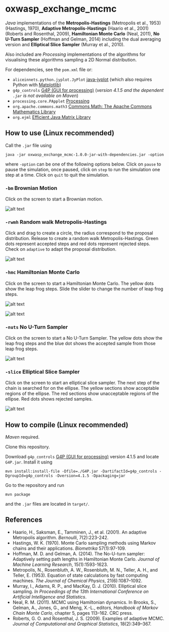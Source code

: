 # oxwasp_exchange_mcmc

*Java* implementations of the **Metropolis-Hastings** (Metropolis et al., 1953) (Hastings, 1970), **Adaptive Metropolis-Hastings** (Haario et al., 2001) (Roberts and Rosenthal, 2009), **Hamiltonian Monte Carlo** (Neal, 2011), **No U-Turn Sampler** (Hoffman and Gelman, 2014) including the dual averaging version and **Elliptical Slice Sampler** (Murray et al., 2010).

Also included are *Processing* implementations of the algorithms for visualising these algorithms sampling a 2D Normal distribution.

For dependencies, see the `pom.xml` file or:
* `aliceinnets.python.jyplot.JyPlot` [java-jyplot](https://github.com/aliceinnets/java-jyplot) (which also requires Python with [Matplotlib](https://matplotlib.org/))
* `g4p_controls` [G4P (GUI for processing)](http://www.lagers.org.uk/g4p/) (*version 4.1.5 and the dependent `.jar` is not available on Maven*)
* `processing.core.PApplet` [Processing](https://processing.org/)
* `org.apache.commons.math3` [Commons Math: The Apache Commons Mathematics Library](http://commons.apache.org/proper/commons-math/)
* `org.ejml` [Efficient Java Matrix Library](http://ejml.org/wiki/index.php?title=Main_Page)

## How to use (Linux recommended)
Call the `.jar` file using
```
java -jar oxwasp_exchange_mcmc-1.0.0-jar-with-dependencies.jar -option
```
where `-option` can be one of the following options below. Click on `pause` to pause the simulation, once paused, click on `step` to run the simulation one step at a time. Click on `quit` to quit the simulation.

### `-bm` Brownian Motion
Click on the screen to start a Brownian motion.

![alt text](tex/processing_bm.png "Brownian Motion")

### `-rwmh` Random walk Metropolis-Hastings
Click and drag to create a circle, the radius correspond to the proposal distribution. Release to create a random walk Metropolis-Hastings. Green dots represent accepted steps and red dots represent rejected steps. Check on `adaptive` to adapt the proposal distribution.

![alt text](tex/processing_rwmh.png "Metropolis-Hastings")

### `-hmc` Hamiltonian Monte Carlo
Click on the screen to start a Hamiltonian Monte Carlo. The yellow dots show the leap frog steps. Slide the slider to change the number of leap frog steps.

![alt text](tex/processing_hmc.png "Hamiltonian Monte Carlo")

![alt text](tex/processing_hmc2.png "Hamiltonian Monte Carlo")

### `-nuts` No U-Turn Sampler
Click on the screen to start a No U-Turn Sampler. The yellow dots show the leap frog steps and the blue dot shows the accepted sample from those leap frog steps.

![alt text](tex/processing_nuts.png "No U-Turn Sampler")

### `-slice` Elliptical Slice Sampler
Click on the screen to start an elliptical slice sampler. The next step of the chain is searched for on the ellipse. The yellow sections show acceptable regions of the ellipse. The red sections show unacceptable regions of the ellipse. Red dots shows rejected samples.

![alt text](tex/processing_slice.png "Elliptical Slice Sampler")

## How to compile (Linux recommended)
*Maven* required.

Clone this repository.

Download `g4p_controls` [G4P (GUI for processing)](http://www.lagers.org.uk/g4p/) version 4.1.5 and locate `G4P.jar`. Install it using
```
mvn install:install-file -Dfile=./G4P.jar -DartifactId=g4p_controls -DgroupId=g4p_controls -Dversion=4.1.5 -Dpackaging=jar
```

Go to the repository and run
```
mvn package
```
and the `.jar` files are located in `target/`.

## References
* Haario, H., Saksman, E., Tamminen, J., et al. (2001). An adaptive Metropolis algorithm. _Bernoulli_, 7(2):223-242.
* Hastings, W. K. (1970). Monte Carlo sampling methods using Markov chains and their applications. _Biometrika_ 57(1):97-109.
* Hoffman, M. D. and Gelman, A. (2014). The No-U-turn sampler: Adaptively setting path lengths in Hamiltonian Monte Carlo. _Journal of Machine Learning Research_, 15(1):1593-1623.
* Metropolis, N., Rosenbluth, A. W., Rosenbluth, M. N., Teller, A. H., and Teller, E. (1953). Equation of state calculations by fast computing machines. _The Journal of Chemical Physics_, 21(6):1087–1092.
* Murray, I., Adams, R. P., and MacKay, D. J. (2010). Elliptical slice sampling. _In Proceedings of the 13th International Conference on Artificial Intelligence and Statistics_.
* Neal, R. M. (2011). MCMC using Hamiltonian dynamics. In Brooks, S., Gelman, A., Jones, G., and Meng, X.-L., editors, _Handbook of Markov Chain Monte Carlo_, chapter 5, pages 113–162. CRC press.
* Roberts, G. O. and Rosenthal, J. S. (2009). Examples of adaptive MCMC. _Journal of Computational and Graphical Statistics_, 18(2):349–367.
